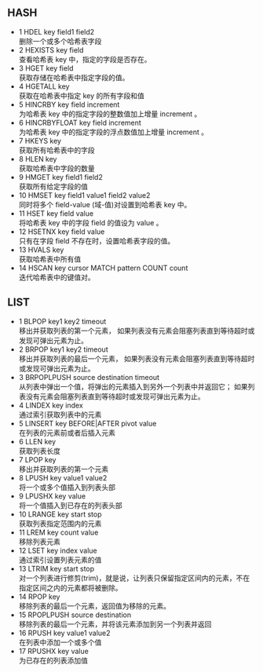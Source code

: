 
## HASH
* 1	HDEL key field1 field2
<br/>删除一个或多个哈希表字段
* 2	HEXISTS key field 
<br/>查看哈希表 key 中，指定的字段是否存在。
* 3	HGET key field 
<br/>获取存储在哈希表中指定字段的值。
* 4	HGETALL key 
<br/>获取在哈希表中指定 key 的所有字段和值
* 5	HINCRBY key field increment 
<br/>为哈希表 key 中的指定字段的整数值加上增量 increment 。
* 6	HINCRBYFLOAT key field increment 
<br/>为哈希表 key 中的指定字段的浮点数值加上增量 increment 。
* 7	HKEYS key 
<br/>获取所有哈希表中的字段
* 8	HLEN key 
<br/>获取哈希表中字段的数量
* 9	HMGET key field1 field2
<br/>获取所有给定字段的值
* 10	HMSET key field1 value1 field2 value2 
<br/>同时将多个 field-value (域-值)对设置到哈希表 key 中。
* 11	HSET key field value 
<br/>将哈希表 key 中的字段 field 的值设为 value 。
* 12	HSETNX key field value 
<br/>只有在字段 field 不存在时，设置哈希表字段的值。
* 13	HVALS key 
<br/>获取哈希表中所有值
* 14	HSCAN key cursor MATCH pattern COUNT count
<br/>迭代哈希表中的键值对。
## LIST
* 1	BLPOP key1 key2 timeout 
    <br/>移出并获取列表的第一个元素， 如果列表没有元素会阻塞列表直到等待超时或发现可弹出元素为止。
* 2	BRPOP key1 key2 timeout 
 <br/>移出并获取列表的最后一个元素， 如果列表没有元素会阻塞列表直到等待超时或发现可弹出元素为止。
* 3	BRPOPLPUSH source destination timeout 
 <br/>从列表中弹出一个值，将弹出的元素插入到另外一个列表中并返回它； 如果列表没有元素会阻塞列表直到等待超时或发现可弹出元素为止。
* 4	LINDEX key index 
 <br/>通过索引获取列表中的元素
* 5	LINSERT key BEFORE|AFTER pivot value 
 <br/>在列表的元素前或者后插入元素
* 6	LLEN key 
 <br/>获取列表长度
* 7	LPOP key 
 <br/>移出并获取列表的第一个元素
* 8	LPUSH key value1 value2
 <br/>将一个或多个值插入到列表头部
* 9	LPUSHX key value 
 <br/>将一个值插入到已存在的列表头部
* 10	LRANGE key start stop 
 <br/>获取列表指定范围内的元素
* 11	LREM key count value 
 <br/>移除列表元素
* 12	LSET key index value 
 <br/>通过索引设置列表元素的值
* 13	LTRIM key start stop 
 <br/>对一个列表进行修剪(trim)，就是说，让列表只保留指定区间内的元素，不在指定区间之内的元素都将被删除。
* 14	RPOP key 
 <br/>移除列表的最后一个元素，返回值为移除的元素。
* 15	RPOPLPUSH source destination 
 <br/>移除列表的最后一个元素，并将该元素添加到另一个列表并返回
* 16	RPUSH key value1 value2
 <br/>在列表中添加一个或多个值
* 17	RPUSHX key value 
 <br/>为已存在的列表添加值